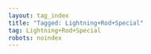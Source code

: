 ```yaml
---
layout: tag_index
title: "Tagged: Lightning+Rod+Special"
tag: Lightning+Rod+Special
robots: noindex
---
```

